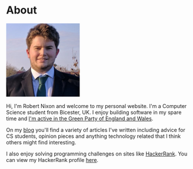 # About

![Robert Nixon](/images/robertprofile.jpg)

Hi, I'm Robert Nixon and welcome to my personal website.
I'm a Computer Science student from Bicester, UK. I enjoy building software in my spare time and [I'm active in the Green Party of England and Wales](/politics/).

On my [blog](https://computingtutor.blogspot.co.uk/) you'll find a variety of articles I've written including advice for CS students, opinion pieces and anything technology related that I think others might find interesting.

I also enjoy solving programming challenges on sites like [HackerRank](https://www.hackerrank.com). You can view my HackerRank profile [here](https://www.hackerrank.com/robertnixon). 